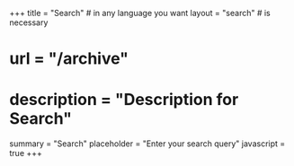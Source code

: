 +++
title = "Search" # in any language you want
layout = "search" # is necessary
# url = "/archive"
# description = "Description for Search"
summary = "Search"
placeholder = "Enter your search query"
javascript = true
+++
